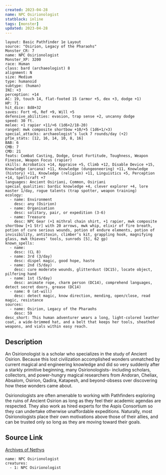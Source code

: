 ```yaml
---
created: 2023-04-28
name: NPC Osirionologist
statblock: inline
tags: [monster]
updated: 2023-04-28
---
```

```statblock
layout: Basic Pathfinder 1e Layout
source: "Osirion, Legacy of the Pharaohs"
Monster_CR: 7
name: NPC Osirionologist
Monster_XP: 3200
race: Human
class: bard (archaeologist) 8
alignment: N
size: Medium
type: humanoid
subtype: (human)
INI: +3
perception: +14
AC: 19, touch 14, flat-footed 15 (armor +5, dex +3, dodge +1)
HP: 71
hit_dice: 8d8+32
saves: Fort +6, Ref +9, Will +5
defensive_abilities: evasion, trap sense +2, uncanny dodge
speed: 30 ft.
melee: +1 rapier +11/+6 (1d6+2/18-20)
ranged: mwk composite shortbow +10/+5 (1d6+1/×3)
special_attacks: archaeologist’s luck 7 rounds/day (+2)
pf1e_stats: [12, 16, 14, 10, 8, 16]
BAB: 6
CMB: 7
CMD: 21
feats: Combat Casting, Dodge, Great Fortitude, Toughness, Weapon Finesse, Weapon Focus (rapier)
skills: Acrobatics +14, Appraise +5, Climb +12, Disable Device +15, Knowledge (arcana) +11, Knowledge (dungeoneering) +11, Knowledge (history) +11, Knowledge (religion) +11, Linguistics +5, Perception +14, Spellcraft +7
languages: Ancient Osiriani, Common, Osiriani
special_qualities: bardic knowledge +4, clever explorer +4, lore master 1/day, rogue talents (trap spotter, weapon training)
ecology:
  - name: Environment
    desc: any (Osirion)
  - name: Organisation
    desc: solitary, pair, or expedition (3-6)
  - name: Treasure
    desc: NPC Gear (+1 mithral chain shirt, +1 rapier, mwk composite shortbow [+1 Str] with 20 arrows, mwk whip, elixir of fire breath, potion of cure serious wounds, potion of endure elements, potion of invisibility, antitoxin, climber’s kit, grappling hook, magnifying glass, mwk thieves’ tools, sunrods [5], 62 gp)
known_spells:
  - name:
    desc: (CL 8)
  - name: 3rd (3/day)
    desc: dispel magic, good hope, haste
  - name: 2nd (5/day)
    desc: cure moderate wounds, glitterdust (DC15), locate object, pilfering hand
  - name: 1st (5/day)
    desc: animate rope, charm person (DC14), comprehend languages, detect secret doors, grease (DC14)
  - name: 0 (at-will)
    desc: detect magic, know direction, mending, open/close, read magic, resistance
sources:
  - name: Osirion, Legacy of the Pharaohs
    desc: 59
desc_short: This human adventurer wears a long, light-colored leather coat, a wide-brimmed hat, and a belt that keeps her tools, sheathed weapons, and vials within easy reach.
```
## Description
An Osirionologist is a scholar who specializes in the study of Ancient Osirion. Because this lost civilization accomplished wonders unmatched by current magical and engineering knowledge and did so very suddenly after a starkly primitive beginning, many Osirionologists- including scholars, collectors, and power-hungry magical researchers from Andoran, Cheliax, Absalom, Osirion, Qadira, Katapesh, and beyond-obsess over discovering how these wonders came about.

Osirionologists are often amenable to working with Pathfinders exploring the ruins of Ancient Osirion as long as they feel their academic agendas are respected. They also work as hired experts for the Aspis Consortium so they can undertake otherwise unaffordable expeditions. Naturally, most Osirionologists place their own motivations above those of their allies, and can be trusted only so long as they are moving toward their goals.
## Source Link
[Archives of Nethys](https://aonprd.com/NPCDisplay.aspx?ItemName=Osirionologist)
```encounter-table
name: NPC Osirionologist
creatures:
  - 1: NPC Osirionologist
```
